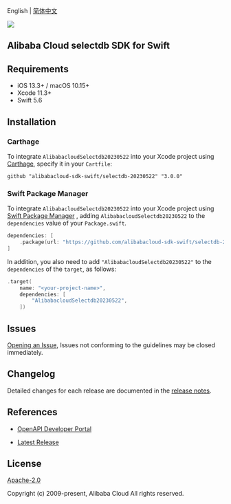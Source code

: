 English | [简体中文](README-CN.md)

![](https://aliyunsdk-pages.alicdn.com/icons/AlibabaCloud.svg)

## Alibaba Cloud selectdb SDK for Swift

## Requirements

- iOS 13.3+ / macOS 10.15+
- Xcode 11.3+
- Swift 5.6

## Installation

### Carthage

To integrate `AlibabacloudSelectdb20230522` into your Xcode project using [Carthage](https://github.com/Carthage/Carthage), specify it in your `Cartfile`:

```ogdl
github "alibabacloud-sdk-swift/selectdb-20230522" "3.0.0"
```

### Swift Package Manager

To integrate `AlibabacloudSelectdb20230522` into your Xcode project using [Swift Package Manager](https://swift.org/package-manager/) , adding `AlibabacloudSelectdb20230522` to the `dependencies` value of your `Package.swift`.

```swift
dependencies: [
    .package(url: "https://github.com/alibabacloud-sdk-swift/selectdb-20230522.git", from: "3.0.0")
]
```

In addition, you also need to add `"AlibabacloudSelectdb20230522"` to the `dependencies` of the `target`, as follows:

```swift
.target(
    name: "<your-project-name>",
    dependencies: [
        "AlibabacloudSelectdb20230522",
    ])
```

## Issues

[Opening an Issue](https://github.com/alibabacloud-sdk-swift/selectdb-20230522/issues/new), Issues not conforming to the guidelines may be closed immediately.

## Changelog

Detailed changes for each release are documented in the [release notes](./ChangeLog.txt).

## References

* [OpenAPI Developer Portal](https://next.api.alibabacloud.com/home)
- [Latest Release](https://github.com/alibabacloud-sdk-swift/selectdb-20230522)

## License

[Apache-2.0](http://www.apache.org/licenses/LICENSE-2.0)

Copyright (c) 2009-present, Alibaba Cloud All rights reserved.
